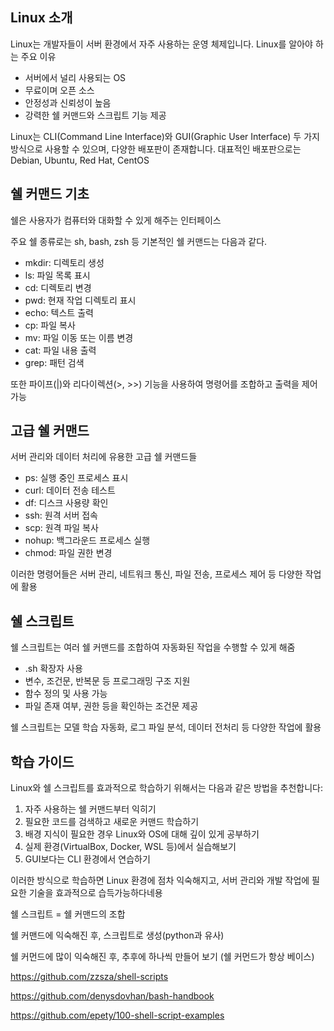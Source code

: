 ## **Linux 소개**

Linux는 개발자들이 서버 환경에서 자주 사용하는 운영 체제입니다. Linux를 알아야 하는 주요 이유

- 서버에서 널리 사용되는 OS
- 무료이며 오픈 소스
- 안정성과 신뢰성이 높음
- 강력한 쉘 커맨드와 스크립트 기능 제공

Linux는 CLI(Command Line Interface)와 GUI(Graphic User Interface) 두 가지 방식으로 사용할 수 있으며, 다양한 배포판이 존재합니다. 대표적인 배포판으로는 Debian, Ubuntu, Red Hat, CentOS 

## **쉘 커맨드 기초**

쉘은 사용자가 컴퓨터와 대화할 수 있게 해주는 인터페이스

주요 쉘 종류로는 sh, bash, zsh 등 기본적인 쉘 커맨드는 다음과 같다.

- mkdir: 디렉토리 생성
- ls: 파일 목록 표시
- cd: 디렉토리 변경
- pwd: 현재 작업 디렉토리 표시
- echo: 텍스트 출력
- cp: 파일 복사
- mv: 파일 이동 또는 이름 변경
- cat: 파일 내용 출력
- grep: 패턴 검색

또한 파이프(|)와 리다이렉션(>, >>) 기능을 사용하여 명령어를 조합하고 출력을 제어 가능

## **고급 쉘 커맨드**

서버 관리와 데이터 처리에 유용한 고급 쉘 커맨드들

- ps: 실행 중인 프로세스 표시
- curl: 데이터 전송 테스트
- df: 디스크 사용량 확인
- ssh: 원격 서버 접속
- scp: 원격 파일 복사
- nohup: 백그라운드 프로세스 실행
- chmod: 파일 권한 변경

이러한 명령어들은 서버 관리, 네트워크 통신, 파일 전송, 프로세스 제어 등 다양한 작업에 활용

## **쉘 스크립트**

쉘 스크립트는 여러 쉘 커맨드를 조합하여 자동화된 작업을 수행할 수 있게 해줌

- .sh 확장자 사용
- 변수, 조건문, 반복문 등 프로그래밍 구조 지원
- 함수 정의 및 사용 가능
- 파일 존재 여부, 권한 등을 확인하는 조건문 제공

쉘 스크립트는 모델 학습 자동화, 로그 파일 분석, 데이터 전처리 등 다양한 작업에 활용

## **학습 가이드**

Linux와 쉘 스크립트를 효과적으로 학습하기 위해서는 다음과 같은 방법을 추천합니다:

1. 자주 사용하는 쉘 커맨드부터 익히기
2. 필요한 코드를 검색하고 새로운 커맨드 학습하기
3. 배경 지식이 필요한 경우 Linux와 OS에 대해 깊이 있게 공부하기
4. 실제 환경(VirtualBox, Docker, WSL 등)에서 실습해보기
5. GUI보다는 CLI 환경에서 연습하기

이러한 방식으로 학습하면 Linux 환경에 점차 익숙해지고, 서버 관리와 개발 작업에 필요한 기술을 효과적으로 습득가능하다네용

쉘 스크립트 = 쉘 커맨드의 조합

쉘 커맨드에 익숙해진 후, 스크립트로 생성(python과 유사)

쉘 커먼드에 많이 익숙해진 후, 추후에 하나씩 만들어 보기 (쉘 커먼드가 항상 베이스)

https://github.com/zzsza/shell-scripts

https://github.com/denysdovhan/bash-handbook

https://github.com/epety/100-shell-script-examples